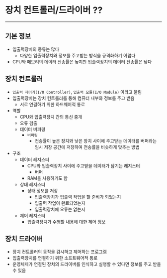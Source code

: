# 장치 컨트롤러/드라이버 ??

---

## 기본 정보

- 입출력장치의 종류는 많다
    - 다양한 입출력장치와 정보를 주고받는 방식을 규격화하기 어렵다
- CPU와 메모리의 데이터 전송률은 높지만 입출력장치의 데이터 전송률은 낮다

## 장치 컨트롤러

- `입출력 제어기(I/O Controller)`, `입출력 모듈(I/O Module)` 이라고 불림
- 입출력장치는 장치 컨트롤러를 통해 컴퓨터 내부와 정보를 주고 받음
    - 서로 연결하기 위한 하드웨어적 통로
- 역할
    - CPU와 입출력장치 간의 통신 중개
    - 오류 검출
    - 데이터 버퍼링
        - `버퍼링`
            - 전송률이 높은 장치와 낮은 장치 사이에 주고받는 데이터를 버퍼라는
            임시 저장 공간에 저장하여 전송률을 비슷하게 맞추는 방법
- 구조
    - 데이터 레지스터
        - CPU와 입출력장치 사이에 주고받을 데이터가 담기는 레지스터
            - 버퍼
        - RAM을 사용하기도 함
    - 상태 레지스터
        - 상태 정보를 저장
            - 입출력장치가 입출력 작업을 할 준비가 되었는지
            - 입출력 작업이 완료되었는지
            - 입출력장치에 오류는 없는지
    - 제어 레지스터
        - 입출력장치가 수행할 내용에 대한 제어 정보

## 장치 드라이버

- 장치 컨트롤러의 동작을 감시하고 제어하는 프로그램
- 입출력장치를 연결하기 위한 소프트웨어적 통로
- 운영체제가 연결된 장치의 드라이버를 인식하고 실행할 수 있다면 정보를 주고
받을 수 있음
